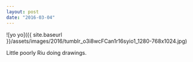 ```yaml
---
layout: post
date: "2016-03-04"
---
```


![yo yo]({{ site.baseurl }}/assets/images/2016/tumblr_o3i8wcFCan1r16syio1_1280-768x1024.jpg)

Little poorly Riu doing drawings.
